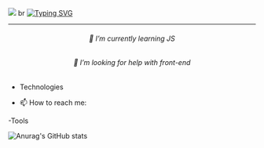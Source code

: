 ![](https://komarev.com/ghpvc/?username=your-github-username) 
br
[![Typing SVG](https://readme-typing-svg.herokuapp.com?size=30&lines=Hello+There%2C+I'm+Utku;Nice+To+Meet+You)](https://git.io/typing-svg)
<hr>

<h6 align="center">🌱 I’m currently learning JS</h6>

<h6 align="center"> 🤔 I’m looking for help with front-end </h6>






- Technologies


- 📫 How to reach me: 


-Tools




![Anurag's GitHub stats](https://github-readme-stats.vercel.app/api?uTKUCUU=anuraghazra&show_icons=true)







